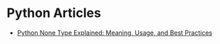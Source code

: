 # Python Articles

- [Python None Type Explained: Meaning, Usage, and Best Practices](none-type-explained.md)